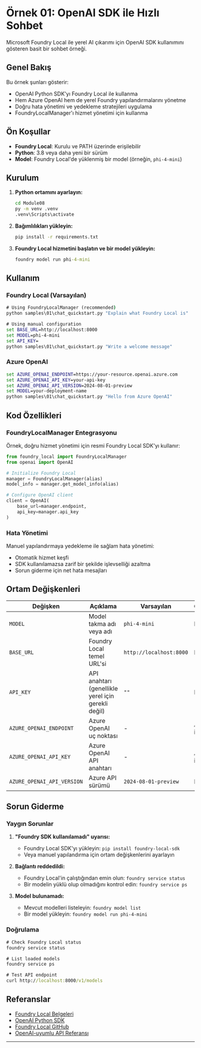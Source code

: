 <!--
CO_OP_TRANSLATOR_METADATA:
{
  "original_hash": "fb649a75048715165e76e20b366620a9",
  "translation_date": "2025-09-24T21:34:15+00:00",
  "source_file": "Module08/samples/01/README.md",
  "language_code": "tr"
}
-->
# Örnek 01: OpenAI SDK ile Hızlı Sohbet

Microsoft Foundry Local ile yerel AI çıkarımı için OpenAI SDK kullanımını gösteren basit bir sohbet örneği.

## Genel Bakış

Bu örnek şunları gösterir:
- OpenAI Python SDK'yı Foundry Local ile kullanma
- Hem Azure OpenAI hem de yerel Foundry yapılandırmalarını yönetme
- Doğru hata yönetimi ve yedekleme stratejileri uygulama
- FoundryLocalManager'ı hizmet yönetimi için kullanma

## Ön Koşullar

- **Foundry Local**: Kurulu ve PATH üzerinde erişilebilir
- **Python**: 3.8 veya daha yeni bir sürüm
- **Model**: Foundry Local'de yüklenmiş bir model (örneğin, `phi-4-mini`)

## Kurulum

1. **Python ortamını ayarlayın:**
   ```cmd
   cd Module08
   py -m venv .venv
   .venv\Scripts\activate
   ```

2. **Bağımlılıkları yükleyin:**
   ```cmd
   pip install -r requirements.txt
   ```

3. **Foundry Local hizmetini başlatın ve bir model yükleyin:**
   ```cmd
   foundry model run phi-4-mini
   ```


## Kullanım

### Foundry Local (Varsayılan)

```cmd
# Using FoundryLocalManager (recommended)
python samples\01\chat_quickstart.py "Explain what Foundry Local is"

# Using manual configuration
set BASE_URL=http://localhost:8000
set MODEL=phi-4-mini
set API_KEY=
python samples\01\chat_quickstart.py "Write a welcome message"
```

### Azure OpenAI

```cmd
set AZURE_OPENAI_ENDPOINT=https://your-resource.openai.azure.com
set AZURE_OPENAI_API_KEY=your-api-key
set AZURE_OPENAI_API_VERSION=2024-08-01-preview
set MODEL=your-deployment-name
python samples\01\chat_quickstart.py "Hello from Azure OpenAI"
```


## Kod Özellikleri

### FoundryLocalManager Entegrasyonu

Örnek, doğru hizmet yönetimi için resmi Foundry Local SDK'yı kullanır:

```python
from foundry_local import FoundryLocalManager
from openai import OpenAI

# Initialize Foundry Local
manager = FoundryLocalManager(alias)
model_info = manager.get_model_info(alias)

# Configure OpenAI client
client = OpenAI(
    base_url=manager.endpoint,
    api_key=manager.api_key
)
```


### Hata Yönetimi

Manuel yapılandırmaya yedekleme ile sağlam hata yönetimi:
- Otomatik hizmet keşfi
- SDK kullanılamazsa zarif bir şekilde işlevselliği azaltma
- Sorun giderme için net hata mesajları

## Ortam Değişkenleri

| Değişken | Açıklama | Varsayılan | Gerekli |
|----------|-------------|---------|----------|
| `MODEL` | Model takma adı veya adı | `phi-4-mini` | Hayır |
| `BASE_URL` | Foundry Local temel URL'si | `http://localhost:8000` | Hayır |
| `API_KEY` | API anahtarı (genellikle yerel için gerekli değil) | `""` | Hayır |
| `AZURE_OPENAI_ENDPOINT` | Azure OpenAI uç noktası | - | Azure için |
| `AZURE_OPENAI_API_KEY` | Azure OpenAI API anahtarı | - | Azure için |
| `AZURE_OPENAI_API_VERSION` | Azure API sürümü | `2024-08-01-preview` | Hayır |

## Sorun Giderme

### Yaygın Sorunlar

1. **"Foundry SDK kullanılamadı" uyarısı:**
   - Foundry Local SDK'yı yükleyin: `pip install foundry-local-sdk`
   - Veya manuel yapılandırma için ortam değişkenlerini ayarlayın

2. **Bağlantı reddedildi:**
   - Foundry Local'in çalıştığından emin olun: `foundry service status`
   - Bir modelin yüklü olup olmadığını kontrol edin: `foundry service ps`

3. **Model bulunamadı:**
   - Mevcut modelleri listeleyin: `foundry model list`
   - Bir model yükleyin: `foundry model run phi-4-mini`

### Doğrulama

```cmd
# Check Foundry Local status
foundry service status

# List loaded models
foundry service ps

# Test API endpoint
curl http://localhost:8000/v1/models
```


## Referanslar

- [Foundry Local Belgeleri](https://learn.microsoft.com/azure/ai-foundry/foundry-local/)
- [OpenAI Python SDK](https://github.com/openai/openai-python)
- [Foundry Local GitHub](https://github.com/microsoft/Foundry-Local)
- [OpenAI-uyumlu API Referansı](https://learn.microsoft.com/azure/ai-foundry/foundry-local/how-to/how-to-integrate-with-inference-sdks)

---

